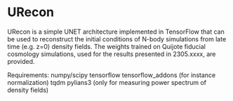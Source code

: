 # URecon

URecon is a simple UNET architecture implemented in TensorFlow that can be used to reconstruct the initial conditions of N-body simulations from late time (e.g. z=0) density fields.
The weights trained on Quijote fiducial cosmology simulations, used for the results presented in 2305.xxxx, are provided.

Requirements:
numpy/scipy
tensorflow
tensorflow_addons (for instance normalization)
tqdm
pylians3 (only for measuring power spectrum of density fields)
